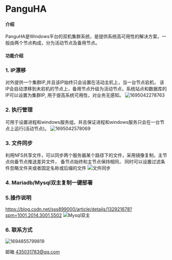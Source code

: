 # PanguHA

#### 介绍
PanguHA是Windows平台的双机集群系统，是提供系统高可用性的解决方案，一般由两个节点构成，分为活动节点及备用节点。


#### 功能介绍

### 1. IP漂移
对外提供一个集群IP,并且该IP始终只会设置在活动主机上，当一台节点宕机，
该IP会自动漂移到未宕机的节点上，备用节点升级为活动节点，系统站点和数据库的IP可以设置为集群IP,
用于提高系统可用性，对业务无感知。
![1695042278763](https://github.com/s899000/PanguHA/assets/33239560/1a0f5184-b348-462b-a08f-ad07bf686f19)


### 2. 执行管理 
可用于设置进程和windows服务组，并且保证进程和windows服务只会在一台节点上运行(活动节点)。
![1695042578069](https://github.com/s899000/PanguHA/assets/33239560/75f73f38-f727-4a67-8647-0297effb3be1)


### 3. 文件同步
利用NFS共享文件，可以同步两个服务器某个路径下的文件，采用镜像复制，主节点向备节点推送差异文件， 备节点始终和主节点保持相同，
同时可以设置过滤条件忽略文件夹或者固定名称或后缀的文件
![文件同步](https://github.com/s899000/PanguHA/assets/33239560/4f216fbf-9bac-4ad7-afe1-a8f19305d002)

### 4. Mariadb/Mysql双主复制一键部署



### 5.操作说明
https://blog.csdn.net/sss899000/article/details/132921678?spm=1001.2014.3001.5502
![Mysql双主](https://github.com/s899000/PanguHA/assets/33239560/a54f713d-d8bb-4bf5-8262-8d14f13d5a42)



### 6. 联系方式

![1694855799819](https://github.com/s899000/PanguHA/assets/33239560/497507eb-0b23-4bbf-bd43-4e553b727496)

邮箱 435031783@qq.com





